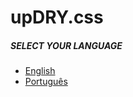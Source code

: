 upDRY.css
=========

##### SELECT YOUR LANGUAGE

- [English](./en/README.md)
- [Português](./pt/README.md)